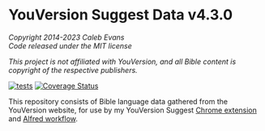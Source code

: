 # YouVersion Suggest Data v4.3.0

*Copyright 2014-2023 Caleb Evans*  
*Code released under the MIT license*

*This project is not affiliated with YouVersion, and all Bible content is
copyright of the respective publishers.*

[![tests](https://github.com/caleb531/youversion-suggest-data/actions/workflows/tests.yml/badge.svg)](https://github.com/caleb531/youversion-suggest-data/actions/workflows/tests.yml)
[![Coverage Status](https://coveralls.io/repos/caleb531/youversion-suggest-data/badge.svg?branch=master)](https://coveralls.io/r/caleb531/youversion-suggest-data?branch=master)

This repository consists of Bible language data gathered from the YouVersion
website, for use by my YouVersion Suggest [Chrome extension][chrome] and [Alfred
workflow][alfred].

[chrome]: https://github.com/caleb531/youversion-suggest-chrome
[alfred]: https://github.com/caleb531/youversion-suggest-alfred
